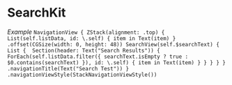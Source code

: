 # SearchKit

_Example_
``
NavigationView {
    ZStack(alignment: .top) {
        List(self.listData, id: \.self) { item in
            Text(item)
        }
        .offset(CGSize(width: 0, height: 48))
        SearchView(self.$searchText) {
            List { 
                Section(header: Text("Search Results")) {
                    ForEach(self.listData.filter({ searchText.isEmpty ? true : $0.contains(searchText) }), id: \.self) { item in
                        Text(item)
                    }
                }
            }
        }
    }
    .navigationTitle(Text("Search Test"))
}
.navigationViewStyle(StackNavigationViewStyle())
``

